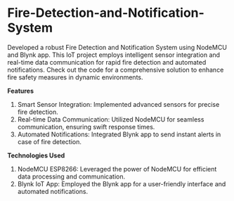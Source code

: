 # Fire-Detection-and-Notification-System
Developed a robust Fire Detection and Notification System using NodeMCU and Blynk app. This IoT project employs intelligent sensor integration and real-time data communication for rapid fire detection and automated notifications. Check out the code for a comprehensive solution to enhance fire safety measures in dynamic environments.

**Features**
1. Smart Sensor Integration: Implemented advanced sensors for precise fire detection.
2. Real-time Data Communication: Utilized NodeMCU for seamless communication, ensuring swift response times.
3. Automated Notifications: Integrated Blynk app to send instant alerts in case of fire detection.

**Technologies Used**
1. NodeMCU ESP8266: Leveraged the power of NodeMCU for efficient data processing and communication.
2. Blynk IoT App: Employed the Blynk app for a user-friendly interface and automated notifications.
